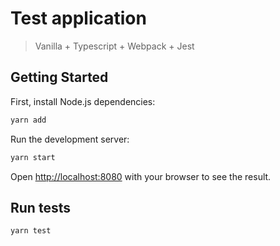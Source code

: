 # Test application

> Vanilla + Typescript + Webpack + Jest

## Getting Started

First, install Node.js dependencies:

```bash
yarn add
```

Run the development server:

```bash
yarn start
```

Open [http://localhost:8080](http://localhost:8080) with your browser to see the result.

## Run tests

```bash
yarn test
```

